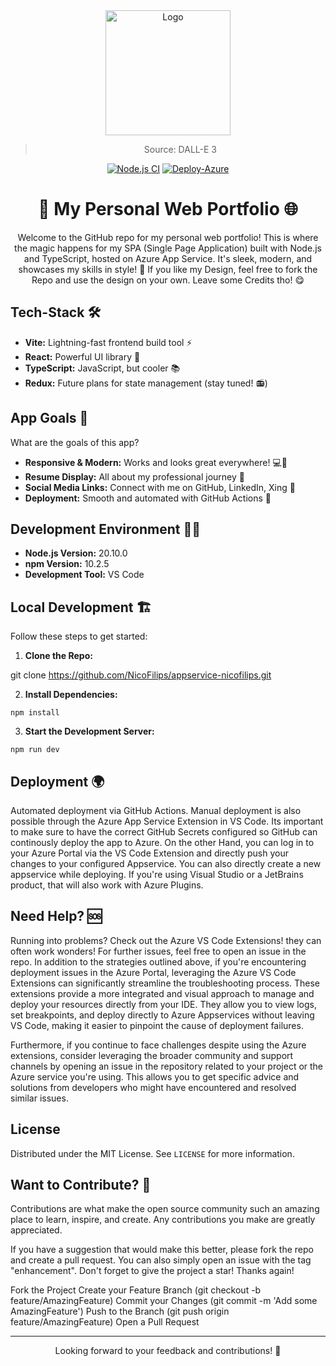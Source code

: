 <div align="center">
<a href="https://github.com/NicoFilips/AzureAppService.NicoFilips.de/">
  <img src="https://github.com/NicoFilips/AzureAppService.NicoFilips/assets/35654361/ce4036b6-1e02-4a36-a5d9-a92114c7f6e3" alt="Logo" width="200" height="200">
</a>

<blockquote>
  <p>Source: DALL-E 3</p>
</blockquote>

[![Node.js CI](https://github.com/NicoFilips/AzureAppService.NicoFilips/actions/workflows/node.js.yml/badge.svg)](https://github.com/NicoFilips/AzureAppService.NicoFilips/actions/workflows/node.js.yml)
[![Deploy-Azure](https://github.com/NicoFilips/appservice-nicofilips/actions/workflows/deploy-azure.yml/badge.svg)](https://github.com/NicoFilips/appservice-nicofilips/actions/workflows/deploy-azure.yml)


<!-- INTRODUCTION -->
# 🚀 My Personal Web Portfolio 🌐

Welcome to the GitHub repo for my personal web portfolio! This is where the magic happens for my SPA (Single Page Application) built with Node.js and TypeScript, hosted on Azure App Service. It's sleek, modern, and showcases my skills in style! 🌟
If you like my Design, feel free to fork the Repo and use the design on your own. Leave some Credits tho! 😋

</div>

<!-- TECHSTACK -->
## Tech-Stack 🛠️

- **Vite:** Lightning-fast frontend build tool ⚡
- **React:** Powerful UI library 🎨
- **TypeScript:** JavaScript, but cooler 📚
- **Redux:** Future plans for state management (stay tuned! 📻)

<!-- APPGOALS -->
## App Goals 🎯

What are the goals of this app?

- **Responsive & Modern:** Works and looks great everywhere! 💻📱
- **Resume Display:** All about my professional journey 📄
- **Social Media Links:** Connect with me on GitHub, LinkedIn, Xing 🔗
- **Deployment:** Smooth and automated with GitHub Actions 🚚

<!-- ENVIRONMENT -->
## Development Environment 🧑‍💻

- **Node.js Version:** 20.10.0
- **npm Version:** 10.2.5
- **Development Tool:** VS Code

<!-- LOCAL DEVELOPMENT -->
## Local Development 🏗️

Follow these steps to get started:

<!-- CLONE -->
1. **Clone the Repo:**

git clone https://github.com/NicoFilips/appservice-nicofilips.git



<!-- DEPENDENCIES -->
2. **Install Dependencies:**
```
npm install
```

3. **Start the Development Server:**
```
npm run dev
```

<!-- DEPLOYMENT -->
## Deployment 🌍

Automated deployment via GitHub Actions. Manual deployment is also possible through the Azure App Service Extension in VS Code. Its important to make sure to have the correct GitHub Secrets configured so GitHub can continously deploy the app to Azure.
On the other Hand, you can log in to your Azure Portal via the VS Code Extension and directly push your changes to your configured Appservice. You can also directly create a new appservice while deploying.
If you're using Visual Studio or a JetBrains product, that will also work with Azure Plugins.

<!-- CONTRIBUTE -->
## Need Help? 🆘

Running into problems? Check out the Azure VS Code Extensions! they can often work wonders! For further issues, feel free to open an issue in the repo. In addition to the strategies outlined above, if you're encountering deployment issues in the Azure Portal, leveraging the Azure VS Code Extensions can significantly streamline the troubleshooting process. These extensions provide a more integrated and visual approach to manage and deploy your resources directly from your IDE. They allow you to view logs, set breakpoints, and deploy directly to Azure Appservices without leaving VS Code, making it easier to pinpoint the cause of deployment failures.

Furthermore, if you continue to face challenges despite using the Azure extensions, consider leveraging the broader community and support channels by opening an issue in the repository related to your project or the Azure service you're using. This allows you to get specific advice and solutions from developers who might have encountered and resolved similar issues.


<!-- LICENSE -->
## License

Distributed under the MIT License. See `LICENSE` for more information.


<!-- CONTRIBUTE -->
## Want to Contribute? 🤝

Contributions are what make the open source community such an amazing place to learn, inspire, and create. Any contributions you make are greatly appreciated.

If you have a suggestion that would make this better, please fork the repo and create a pull request. You can also simply open an issue with the tag "enhancement". Don't forget to give the project a star! Thanks again!

Fork the Project
Create your Feature Branch (git checkout -b feature/AmazingFeature)
Commit your Changes (git commit -m 'Add some AmazingFeature')
Push to the Branch (git push origin feature/AmazingFeature)
Open a Pull Request

---
<div align="center">
Looking forward to your feedback and contributions! 🙌
